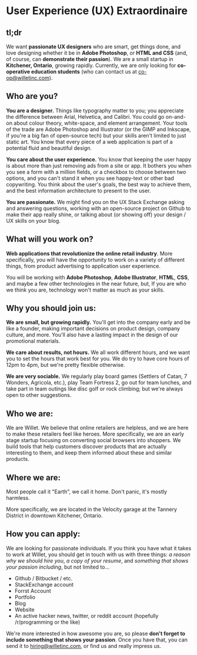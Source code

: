 User Experience (UX) Extraordinaire
===================================
tl;dr
-----
We want **passionate UX designers** who are smart, get things done, and love designing whether it be in **Adobe Photoshop**, or **HTML and CSS** (and, of course, can **demonstrate their passion**). We are a small startup in **Kitchener, Ontario**, growing rapidly. Currently, we are only looking for **co-operative education students** (who can contact us at co-op@willetinc.com).

Who are you?
------------
**You are a designer.** Things like typography matter to you; you appreciate the difference between Arial, Helvetica, and Calibri. You could go on-and-on about colour theory, white-space, and element arrangement. Your tools of the trade are Adobe Photoshop and Illustrator (or the GIMP and Inkscape, if you're a big fan of open-source tech) but your skills aren't limited to just static art. You know that every piece of a web application is part of a potential fluid and beautiful design.

**You care about the user experience.** You know that keeping the user happy is about more than just removing ads from a site or app. It bothers you when you see a form with a million fields, or a checkbox to choose between two options, and you can't stand it when you see happy-text or other bad copywriting. You think about the user's goals, the best way to achieve them, and the best information architecture to present to the user.

**You are passionate.** We might find you on the UX Stack Exchange asking and answering questions, working with an open-source project on Github to make their app really shine, or talking about (or showing off) your design / UX skills on your blog.

What will you work on?
----------------------
**Web applications that revolutionize the online retail industry**. More specifically, you will have the opportunity to work on a variety of different things, from product advertising to application user experience.

You will be working with **Adobe Photoshop**, **Adobe Illustrator**, **HTML**, **CSS**, and maybe a few other technologies in the near future, but, If you are who we think you are, technology won't matter as much as your skills.

Why you should join us:
-----------------------
**We are small, but growing rapidly.** You'll get into the company early and be like a founder, making important decisions on product design, company culture, and more. You'll also have a lasting impact in the design of our promotional materials.

**We care about results, not hours.** We all work different hours, and we want you to set the hours that work best for you. We do try to have core hours of 12pm to 4pm, but we're pretty flexible otherwise.

**We are very sociable.** We regularly play board games (Settlers of Catan, 7 Wonders, Agricola, etc.), play Team Fortress 2, go out for team lunches, and take part in team outings like disc golf or rock climbing; but we're always open to other suggestions.

Who we are:
-----------
We are Willet. We believe that online retailers are helpless, and we are here to make these retailers feel like heroes. More specifically, we are an early stage startup focusing on converting social browsers into shoppers. We build tools that help customers discover products that are actually interesting to them, and keep them informed about these and similar products.

Where we are:
-------------
Most people call it "Earth", we call it home. Don't panic, it's mostly harmless.

More specifically, we are located in the Velocity garage at the Tannery District in downtown Kitchener, Ontario.

How you can apply:
------------------
We are looking for passionate individuals. If you think you have what it takes to work at Willet, you should get in touch with us with three things: *a reason why we should hire you*, *a copy of your resume*, and *something that shows your passion including*, but not limited to...
- Github / Bitbucket / etc.
- StackExchange account
- Forrst Account
- Portfolio
- Blog
- Website
- An active hacker news, twitter, or reddit account (hopefully /r/programming or the like)

We're more interested in how awesome you are, so please **don't forget to include something that shows your passion**. Once you have that, you can send it to hiring@willetinc.com, or find us and really impress us.


